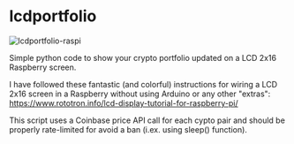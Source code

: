 # lcdportfolio
![lcdportfolio-raspi](https://user-images.githubusercontent.com/39524746/111867607-75796100-8975-11eb-9e2f-94e17f8a3f3a.gif)

Simple python code to show your crypto portfolio updated on a LCD 2x16 Raspberry screen.

I have followed these fantastic (and colorful) instructions for wiring a LCD 2x16 screen 
in a Raspberry without using Arduino or any other "extras":
https://www.rototron.info/lcd-display-tutorial-for-raspberry-pi/

This script uses a Coinbase price API call for each cypto pair and should be properly
rate-limited for avoid a ban (i.ex. using sleep() function). 

